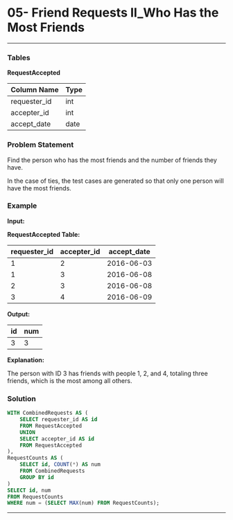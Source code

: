 # 05- Friend Requests II_Who Has the Most Friends

---

### Tables

**RequestAccepted**

| Column Name   | Type    |
|---------------|---------|
| requester_id  | int     |
| accepter_id   | int     |
| accept_date   | date    |

### Problem Statement

Find the person who has the most friends and the number of friends they have.

In the case of ties, the test cases are generated so that only one person will have the most friends.

### Example

**Input:**

**RequestAccepted Table:**

| requester_id | accepter_id | accept_date |
|--------------|-------------|-------------|
| 1            | 2           | 2016-06-03  |
| 1            | 3           | 2016-06-08  |
| 2            | 3           | 2016-06-08  |
| 3            | 4           | 2016-06-09  |

**Output:**

| id | num |
|----|-----|
| 3  | 3   |

**Explanation:**

The person with ID 3 has friends with people 1, 2, and 4, totaling three friends, which is the most among all others.

### Solution

```sql
WITH CombinedRequests AS (
    SELECT requester_id AS id
    FROM RequestAccepted
    UNION
    SELECT accepter_id AS id
    FROM RequestAccepted
),
RequestCounts AS (
    SELECT id, COUNT(*) AS num
    FROM CombinedRequests
    GROUP BY id
)
SELECT id, num
FROM RequestCounts
WHERE num = (SELECT MAX(num) FROM RequestCounts);
```

---


